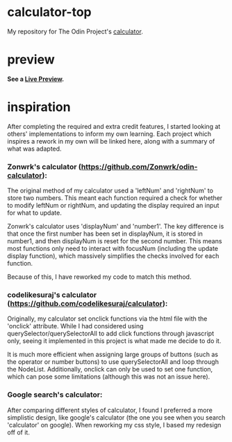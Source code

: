 # calculator-top
My repository for The Odin Project's [calculator](https://www.theodinproject.com/lessons/foundations-calculator).

# preview
**See a [Live Preview](https://jsmith-code.github.io/calculator-top/).**

# inspiration
After completing the required and extra credit features, I started looking at others' implementations to inform my own learning. Each project which inspires a rework in my own will be linked here, along with a summary of what was adapted.

### Zonwrk's calculator (https://github.com/Zonwrk/odin-calculator):

The original method of my calculator used a 'leftNum' and 'rightNum' to store two numbers. This meant each function required a check for whether to modify leftNum or rightNum, and updating the display required an input for what to update.

Zonwrk's calculator uses 'displayNum' and 'number1'. The key difference is that once the first number has been set in displayNum, it is stored in number1, and then displayNum is reset for the second number. This means most functions only need to interact with focusNum (including the update display function), which massively simplifies the checks involved for each function.

Because of this, I have reworked my code to match this method.

### codelikesuraj's calculator (https://github.com/codelikesuraj/calculator):

Originally, my calculator set onclick functions via the html file with the 'onclick' attribute. While I had considered using querySelector/querySelectorAll to add click functions through javascript only, seeing it implemented in this project is what made me decide to do it. 

It is much more efficient when assigning large groups of buttons (such as the operator or number buttons) to use querySelectorAll and loop through the NodeList. Additionally, onclick can only be used to set one function, which can pose some limitations (although this was not an issue here).

### Google search's calculator:

After comparing different styles of calculator, I found I preferred a more simplistic design, like google's calculator (the one you see when you search 'calculator' on google). When reworking my css style, I based my redesign off of it.